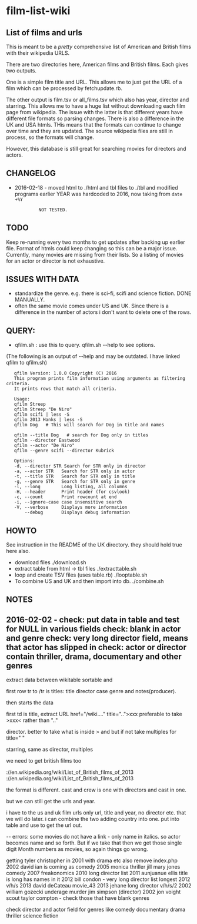 # film-list-wiki

## List of films and urls

This is meant to be a *pretty* comprehensive list of American and British films with their wikipedia
URLS.

There are two directories here, American films and British films.
Each gives two outputs. 

One is a simple film title and URL. This allows me to just get the URL of a film which can be processed by fetchupdate.rb.

The other output is film.tsv or all_films.tsv which also has year, director and starring. This allows me to have a huge list without downloading each film page from wikipedia.
The issue with the latter is that different years have different file formats so parsing changes. There is also a difference in the UK and USA htmls. THis means that the formats  can continue to change over time and they are updated.
The source wikipedia files are still in process, so the formats will change.

However, this database is still great for searching movies for directors and actors.


## CHANGELOG

- 2016-02-18 - moved html to ./html and tbl files to ./tbl and modified programs
               earlier YEAR was hardcoded to 2016, now taking from `date +%Y`

               NOT TESTED.

## TODO

Keep re-running every two months to get updates after backing up earlier file. Format of htmls could keep changing so this can be a major issue. Currently, many movies are missing from their lists. So a listing of movies for an actor or director is not exhaustive.

## ISSUES WITH DATA

- standardize the genre. e.g. there is sci-fi, scifi and science fiction.  DONE MANUALLY.
- often the same movie comes under US and UK. Since there is a difference in the number of actors i don't want to delete one of the rows.

## QUERY:

- qfilm.sh : use this to query. qfilm.sh --help to see options.

 (The following is an output of --help and may be outdated. I have linked qfilm to qfilm.sh)


       qfilm Version: 1.0.0 Copyright (C) 2016 
       This program prints film information using arguments as filtering criteria.
       It prints rows that match all criteria.

       Usage:
       qfilm Streep
       qfilm Streep "De Niro"
       qfilm scifi | less -S
       qfilm 2013 Hanks | less -S
       qfilm Dog   # This will search for Dog in title and names

       qfilm --title Dog   # search for Dog only in titles
       qfilm --director Eastwood
       qfilm --actor "De Niro"
       qfilm --genre scifi --director Kubrick

       Options:
       -d, --director STR Search for STR only in director
       -a, --actor STR   Search for STR only in actor
       -t, --title STR   Search for STR only in title
       -g, --genre STR   Search for STR only in genre
       -l, --long        Long listing, all columns
       -H, --header      Print header (for csvlook)
       -c, --count       Print rowcount at end
       -i, --ignore-case case insensitive search
       -V, --verbose     Displays more information
           --debug       Displays debug information


## HOWTO

See instruction in the README of the UK directory. they should hold true here also.

- download files
    ./download.sh 
- extract table from html -> tbl files
    ./extracttable.sh
- loop and create TSV files (uses table.rb)
    ./looptable.sh
- To combine US and UK and then import into db.
    ./combine.sh 


## NOTES

2016-02-02 - check: put data in table and test for NULL in various
fields
             check: blank in actor and genre
             check: very long director field, means that actor has
             slipped in
             check: actor or director contain thriller, drama,
             documentary and other genres
--------------------------
extract data between wikitable sortable and </table>
<table class="wikitable sortable">
first row tr to /tr is titles: title director case genre and
notes(producer).

then starts the data

first td is title, extract URL href="/wiki...."
title="..">xxx</a> preferable to take >xxx< rather than ".."

director. better to take what is inside > and </a> but if not take
multiples for title=" "

starring, same as director, multiples


we need to get british films too

://en.wikipedia.org/wiki/List_of_British_films_of_2013
://en.wikipedia.org/wiki/List_of_British_films_of_2013

the format is different. cast and crew is one with directors and cast in
one.

but we can still get the urls and year.

i have to the us and uk film urls only url, title and year, no director
etc. that we will do later.
i can combine the two adding country into one. put into table and use to
get the url out.


--
errors: 
some movies do not have a link - only name in italics. so actor becomes
name and so forth.
But if we take that then we get those single digit Month numbers as
movies, so again things go wrong.

getting tyler christopher in 2001  with drama etc
also remove index.php
2002 david ian is coming as comedy
2005 monica thriller
jill mary jones comedy 2007
freakonomics 2010 long director list
2011 aunjuanue ellis title is long has names in it
2012 bill condon - very long director list longest
2012 v/h/s
2013 david deCateau
movie_43
2013 jehane long director
v/h/s/2
2002 william gozecki underage murder
jim simpson (director) 2002
jon voight
scout taylor compton - check those that have blank genres

check director and actor field for genres like comedy documentary drama thriller science fiction 
